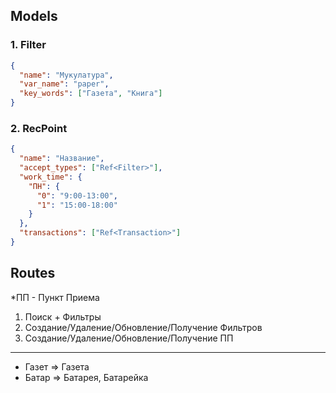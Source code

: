 ## Models

### 1. Filter
```json
{
  "name": "Мукулатура",
  "var_name": "paper",
  "key_words": ["Газета", "Книга"]
}
```
### 2. RecPoint
```json
{
  "name": "Название",
  "accept_types": ["Ref<Filter>"],
  "work_time": {
    "ПН": {
      "0": "9:00-13:00",
      "1": "15:00-18:00"
    }
  },
  "transactions": ["Ref<Transaction>"]
}
```

## Routes

*ПП - Пункт Приема 
1. Поиск + Фильтры
2. Создание/Удаление/Обновление/Получение Фильтров
3. Создание/Удаление/Обновление/Получение ПП
---
- Газет => Газета
- Батар => Батарея, Батарейка 